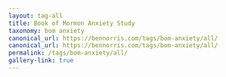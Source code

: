 ```yaml
---
layout: tag-all
title: Book of Mormon Anxiety Study
taxonomy: bom anxiety
canonical_url: https://bennorris.com/tags/bom-anxiety/all/
canonical_url: https://bennorris.com/tags/bom-anxiety/all/
permalink: /tags/bom-anxiety/all/
gallery-link: true
---
```

